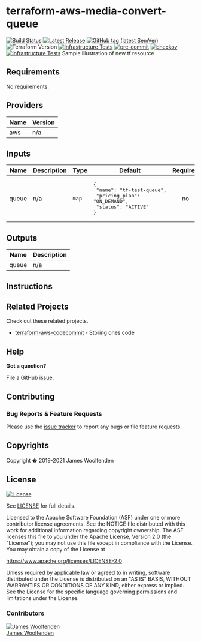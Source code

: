 # terraform-aws-media-convert-queue

[![Build Status](https://github.com/JamesWoolfenden/terraform-aws-media-convert-queue/workflows/Verify%20and%20Bump/badge.svg?branch=master)](https://github.com/JamesWoolfenden/terraform-aws-media-convert-queue)
[![Latest Release](https://img.shields.io/github/release/JamesWoolfenden/terraform-aws-media-convert-queue.svg)](https://github.com/JamesWoolfenden/terraform-aws-media-convert-queue/releases/latest)
[![GitHub tag (latest SemVer)](https://img.shields.io/github/tag/JamesWoolfenden/terraform-aws-media-convert-queue.svg?label=latest)](https://github.com/JamesWoolfenden/terraform-aws-media-convert-queue/releases/latest)
![Terraform Version](https://img.shields.io/badge/tf-%3E%3D0.14.0-blue.svg)
[![Infrastructure Tests](https://www.bridgecrew.cloud/badges/github/JamesWoolfenden/terraform-aws-media-convert-queue/cis_aws)](https://www.bridgecrew.cloud/link/badge?vcs=github&fullRepo=JamesWoolfenden%2Fterraform-aws-media-convert-queue&benchmark=CIS+AWS+V1.2)
[![pre-commit](https://img.shields.io/badge/pre--commit-enabled-brightgreen?logo=pre-commit&logoColor=white)](https://github.com/pre-commit/pre-commit)
[![checkov](https://img.shields.io/badge/checkov-verified-brightgreen)](https://www.checkov.io/)
[![Infrastructure Tests](https://www.bridgecrew.cloud/badges/github/jameswoolfenden/terraform-aws-media-convert-queue/general)](https://www.bridgecrew.cloud/link/badge?vcs=github&fullRepo=JamesWoolfenden%2Fterraform-aws-media-convert-queue&benchmark=INFRASTRUCTURE+SECURITY)
Sample illustration of new tf resource
<!-- BEGINNING OF PRE-COMMIT-TERRAFORM DOCS HOOK -->
## Requirements

No requirements.

## Providers

| Name | Version |
|------|---------|
| aws | n/a |

## Inputs

| Name | Description | Type | Default | Required |
|------|-------------|------|---------|:--------:|
| queue | n/a | `map` | <pre>{<br>  "name": "tf-test-queue",<br>  "pricing_plan": "ON_DEMAND",<br>  "status": "ACTIVE"<br>}</pre> | no |

## Outputs

| Name | Description |
|------|-------------|
| queue | n/a |

<!-- END OF PRE-COMMIT-TERRAFORM DOCS HOOK -->

## Instructions

## Related Projects

Check out these related projects.

- [terraform-aws-codecommit](https://github.com/jameswoolfenden/terraform-aws-media-convert-queue) - Storing ones code

## Help

**Got a question?**

File a GitHub [issue](https://github.com/jameswoolfenden/terraform-aws-media-convert-queue/issues).

## Contributing

### Bug Reports & Feature Requests

Please use the [issue tracker](https://github.com/jameswoolfenden/terraform-aws-media-convert-queue/issues) to report any bugs or file feature requests.

## Copyrights

Copyright � 2019-2021 James Woolfenden

## License

[![License](https://img.shields.io/badge/License-Apache%202.0-blue.svg)](https://opensource.org/licenses/Apache-2.0)

See [LICENSE](LICENSE) for full details.

Licensed to the Apache Software Foundation (ASF) under one
or more contributor license agreements. See the NOTICE file
distributed with this work for additional information
regarding copyright ownership. The ASF licenses this file
to you under the Apache License, Version 2.0 (the
"License"); you may not use this file except in compliance
with the License. You may obtain a copy of the License at

<https://www.apache.org/licenses/LICENSE-2.0>

Unless required by applicable law or agreed to in writing,
software distributed under the License is distributed on an
"AS IS" BASIS, WITHOUT WARRANTIES OR CONDITIONS OF ANY
KIND, either express or implied. See the License for the
specific language governing permissions and limitations
under the License.

### Contributors

[![James Woolfenden][jameswoolfenden_avatar]][jameswoolfenden_homepage]<br/>[James Woolfenden][jameswoolfenden_homepage]

[jameswoolfenden_homepage]: https://github.com/jameswoolfenden
[jameswoolfenden_avatar]: https://github.com/jameswoolfenden.png?size=150
[github]: https://github.com/jameswoolfenden
[linkedin]: https://www.linkedin.com/in/jameswoolfenden/
[twitter]: https://twitter.com/JimWoolfenden
[share_twitter]: https://twitter.com/intent/tweet/?text=terraform-aws-media-convert-queue&url=https://github.com/jameswoolfenden/terraform-aws-media-convert-queue
[share_linkedin]: https://www.linkedin.com/shareArticle?mini=true&title=terraform-aws-media-convert-queue&url=https://github.com/jameswoolfenden/terraform-aws-media-convert-queue
[share_reddit]: https://reddit.com/submit/?url=https://github.com/jameswoolfenden/terraform-aws-media-convert-queue
[share_facebook]: https://facebook.com/sharer/sharer.php?u=https://github.com/jameswoolfenden/terraform-aws-media-convert-queue
[share_email]: mailto:?subject=terraform-aws-media-convert-queue&body=https://github.com/jameswoolfenden/terraform-aws-media-convert-queue
